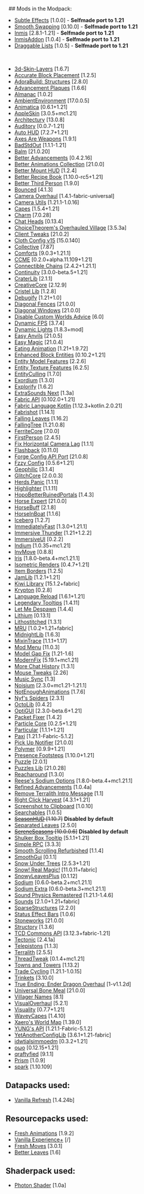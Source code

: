   ## Mods in the Modpack:

- [Subtle Effects](https://modrinth.com/mod/subtle-effects) [1.0.0] - **Selfmade port to 1.21**
- [Smooth Swapping](https://modrinth.com/mod/smooth-swapping) [0.10.0] - **Selfmade port to 1.21**
- [Inmis](https://github.com/Dreuzz/inmis) [2.8.1-1.21] - **Selfmade port to 1.21**
- [InmisAddon](https://github.com/Dreuzz/InmisAddon) [1.0.4] - **Selfmade port to 1.21**  
- [Draggable Lists](https://github.com/mrmelon54/draggable_lists/pull/24) [1.0.5] - **Selfmade port to 1.21**

<br>

- [3d-Skin-Layers](https://modrinth.com/mod/zV5r3pPn) [1.6.7]
- [Accurate Block Placement](https://modrinth.com/mod/kzwxhsjp) [1.2.5]
- [AdoraBuild: Structures](https://modrinth.com/mod/rYlnn25U) [2.8.0]
- [Advancement Plaques](https://modrinth.com/mod/9NM0dXub) [1.6.6]
- [Almanac](https://modrinth.com/mod/Gi02250Z) [1.0.2]
- [AmbientEnvironment](https://modrinth.com/mod/DyTvM1dv) [17.0.0.5]
- [Animatica](https://modrinth.com/mod/PRN43VSY) [0.6.1+1.21]
- [AppleSkin](https://modrinth.com/mod/EsAfCjCV) [3.0.5+mc1.21]
- [Architectury](https://modrinth.com/mod/lhGA9TYQ) [13.0.8]
- [Auditory](https://modrinth.com/mod/UafsfA4K) [0.0.7-1.21]
- [Auto HUD](https://modrinth.com/mod/temczoTQ) [7.2.7+1.21]
- [Axes Are Weapons](https://modrinth.com/mod/1jvt7RTc) [1.9.1]
- [BadStdOut](https://modrinth.com/mod/9Y8sMRVG) [1.1.1-1.21]
- [Balm](https://modrinth.com/mod/MBAkmtvl) [21.0.20]
- [Better Advancements](https://modrinth.com/mod/Q2OqKxDG) [0.4.2.16]
- [Better Animations Collection](https://modrinth.com/mod/OoOVj3J3) [21.0.0]
- [Better Mount HUD](https://modrinth.com/mod/kqJFAPU9) [1.2.4]
- [Better Recipe Book](https://modrinth.com/mod/vWIaVOTE) [1.10.0-rc5+1.21]
- [Better Third Person](https://modrinth.com/mod/G1s2WpNo) [1.9.0]
- [Bounced](https://modrinth.com/mod/2mlOZXZr) [4.1.3]
- [Camera Overhaul](https://modrinth.com/mod/m0oRwcZx) [1.4.1-fabric-universal]
- [Camera Utils](https://modrinth.com/mod/rrwQMaWQ) [1.21.1-1.0.16]
- [Capes](https://modrinth.com/mod/89Wsn8GD) [1.5.4+1.21]
- [Charm](https://modrinth.com/mod/pOQTcQmj) [7.0.28]
- [Chat Heads](https://modrinth.com/mod/Wb5oqrBJ) [0.13.4]
- [ChoiceTheorem's Overhauled Village](https://modrinth.com/mod/fgmhI8kH) [3.5.3a]
- [Client Tweaks](https://modrinth.com/mod/vPNqo58Q) [21.0.2]
- [Cloth Config v15](https://modrinth.com/mod/9s6osm5g) [15.0.140]
- [Collective](https://modrinth.com/mod/e0M1UDsY) [7.87]
- [Comforts](https://modrinth.com/mod/SaCpeal4) [9.0.3+1.21.1]
- [CCME](https://modrinth.com/mod/VSNURh3q) [0.2.0+alpha.11.109+1.21]
- [Connectible Chains](https://modrinth.com/mod/ykSfIgTw) [2.4.2+1.21.1]
- [Continuity](https://modrinth.com/mod/1IjD5062) [3.0.0-beta.5+1.21]
- [CraterLib](https://modrinth.com/mod/Nn8Wasaq) [2.1.1]
- [CreativeCore](https://modrinth.com/mod/OsZiaDHq) [2.12.9]
- [Cristel Lib](https://modrinth.com/mod/cl223EMc) [1.2.8]
- [Debugify](https://modrinth.com/mod/QwxR6Gcd) [1.21+1.0]
- [Diagonal Fences](https://modrinth.com/mod/IKARgflD) [21.0.0]
- [Diagonal Windows](https://modrinth.com/mod/oOi0CKes) [21.0.0]
- [Disable Custom Worlds Advice](https://modrinth.com/mod/HdwRs3kc) [6.0]
- [Dynamic FPS](https://modrinth.com/mod/LQ3K71Q1) [3.7.4]
- [Dynamic Lights](https://modrinth.com/mod/7YjclEGc) [1.8.3+mod]
- [Easy Anvils](https://modrinth.com/mod/OZBR5JT5) [21.0.5]
- [Easy Magic](https://modrinth.com/mod/9hx3AbJM) [21.0.4]
- [Eating Animation](https://modrinth.com/mod/rUgZvGzi) [1.21+1.9.72]
- [Enhanced Block Entities](https://modrinth.com/mod/OVuFYfre) [0.10.2+1.21]
- [Entity Model Features](https://modrinth.com/mod/4I1XuqiY) [2.2.6]
- [Entity Texture Features](https://modrinth.com/mod/BVzZfTc1) [6.2.5]
- [EntityCulling](https://modrinth.com/mod/NNAgCjsB) [1.7.0]
- [Exordium](https://modrinth.com/mod/DynYZEae) [1.3.0]
- [Explorify](https://modrinth.com/mod/HSfsxuTo) [1.6.2]
- [ExtraSounds Next](https://modrinth.com/mod/jv7tzVE4) [1.3a]
- [Fabric API](https://modrinth.com/mod/P7dR8mSH) [0.102.0+1.21]
- [Fabric Language Kotlin](https://modrinth.com/mod/Ha28R6CL) [1.12.3+kotlin.2.0.21]
- [Fabrishot](https://modrinth.com/mod/3qsfQtE9) [1.14.1]
- [Falling Leaves](https://modrinth.com/mod/WhbRG4iK) [1.16.2]
- [FallingTree](https://modrinth.com/mod/Fb4jn8m6) [1.21.0.8]
- [FerriteCore](https://modrinth.com/mod/uXXizFIs) [7.0.0]
- [FirstPerson](https://modrinth.com/mod/H5XMjpHi) [2.4.5]
- [Fix Horizontal Camera Lag](https://modrinth.com/mod/TuB934hI) [1.1.1]
- [Flashback](https://modrinth.com/mod/4das1Fjq) [0.11.0]
- [Forge Config API Port](https://modrinth.com/mod/ohNO6lps) [21.0.8]
- [Fzzy Config](https://modrinth.com/mod/hYykXjDp) [0.5.6+1.21]
- [Geophilic](https://modrinth.com/mod/hl5OLM95) [3.1.4]
- [GlitchCore](https://modrinth.com/mod/s3dmwKy5) [2.0.0.3]
- [Herds Panic](https://modrinth.com/mod/U64ZYLjC) [1.1.1]
- [Highlighter](https://modrinth.com/mod/cVNW5lr6) [1.1.11]
- [HopoBetterRuinedPortals](https://modrinth.com/mod/hIpLSyga) [1.4.3]
- [Horse Expert](https://modrinth.com/mod/24CSPS1E) [21.0.0]
- [HorseBuff](https://modrinth.com/mod/IrrG0G8l) [2.1.8]
- [HorseInBoat](https://modrinth.com/mod/jZ1T46Hr) [1.1.6]
- [Iceberg](https://modrinth.com/mod/5faXoLqX) [1.2.7]
- [ImmediatelyFast](https://modrinth.com/mod/5ZwdcRci) [1.3.0+1.21.1]
- [Immersive Thunder](https://modrinth.com/mod/uKjKoMsj) [1.21+1.2.2]
- [ImmersiveUI](https://modrinth.com/mod/9wv7LuMc) [0.2.2]
- [Indium](https://modrinth.com/mod/Orvt0mRa) [1.0.35+mc1.21]
- [InvMove](https://modrinth.com/mod/REfW2AEX) [0.8.8]
- [Iris](https://modrinth.com/mod/YL57xq9U) [1.8.0-beta.4+mc1.21.1]
- [Isometric Renders](https://modrinth.com/mod/M0aimenU) [0.4.7+1.21]
- [Item Borders](https://modrinth.com/mod/b1fMg6sH) [1.2.5]
- [JamLib](https://modrinth.com/mod/IYY9Siz8) [1.2.1+1.21]
- [Kiwi Library](https://modrinth.com/mod/ufdDoWPd) [15.1.2+fabric]
- [Krypton](https://modrinth.com/mod/fQEb0iXm) [0.2.8]
- [Language Reload](https://modrinth.com/mod/uLbm7CG6) [1.6.1+1.21]
- [Legendary Tooltips](https://modrinth.com/mod/atHH8NyV) [1.4.11]
- [Let Me Despawn](https://modrinth.com/mod/vE2FN5qn) [1.4.4]
- [Lithium](https://modrinth.com/mod/gvQqBUqZ) [0.13.1]
- [Lithostitched](https://modrinth.com/mod/XaDC71GB) [1.3.1]
- [MRU](https://modrinth.com/mod/mru) [1.0.2+1.21+fabric]
- [MidnightLib](https://modrinth.com/mod/codAaoxh) [1.6.3]
- [MixinTrace](https://modrinth.com/mod/sGmHWmeL) [1.1.1+1.17]
- [Mod Menu](https://modrinth.com/mod/mOgUt4GM) [11.0.3]
- [Model Gap Fix](https://modrinth.com/mod/QdG47OkI) [1.21-1.6]
- [ModernFix](https://modrinth.com/mod/nmDcB62a) [5.19.1+mc1.21]
- [More Chat History](https://modrinth.com/mod/8qkXwOnk) [1.3.1]
- [Mouse Tweaks](https://modrinth.com/mod/aC3cM3Vq) [2.26]
- [Music Sync](https://modrinth.com/mod/oa0DLzIW) [1.3]
- [Noisium](https://modrinth.com/mod/KuNKN7d2) [2.3.0+mc1.21-1.21.1]
- [NotEnoughAnimations](https://modrinth.com/mod/MPCX6s5C) [1.7.6]
- [Nyf's Spiders](https://modrinth.com/mod/dOGM7ccu) [2.3.1]
- [OctoLib](https://modrinth.com/mod/RH2KUdKJ) [0.4.2]
- [OptiGUI](https://modrinth.com/mod/JuksLGBQ) [2.3.0-beta.6+1.21]
- [Packet Fixer](https://modrinth.com/mod/c7m1mi73) [1.4.2]
- [Particle Core](https://modrinth.com/mod/RSeLon5O) [0.2.5+1.21]
- [Particular](https://modrinth.com/mod/B1CcCd9h) [1.1.1+1.21]
- [Paxi](https://modrinth.com/mod/CU0PAyzb) [1.21.1-Fabric-5.1.2]
- [Pick Up Notifier](https://modrinth.com/mod/ZX66K16c) [21.0.0]
- [Polymer](https://modrinth.com/mod/xGdtZczs) [0.9.9+1.21]
- [Presence Footsteps](https://modrinth.com/mod/rcTfTZr3) [1.10.0+1.21]
- [Puzzle](https://modrinth.com/mod/3IuO68q1) [2.0.1]
- [Puzzles Lib](https://modrinth.com/mod/QAGBst4M) [21.0.28]
- [Reacharound](https://modrinth.com/mod/r3VgI4QN) [1.3.0]
- [Reese's Sodium Options](https://modrinth.com/mod/Bh37bMuy) [1.8.0-beta.4+mc1.21.1]
- [Refined Advancements](https://modrinth.com/mod/60PfR426) [1.0.4a]
- [Remove Terralith Intro Message](https://modrinth.com/mod/sk4iFZGy) [1.1]
- [Right Click Harvest](https://modrinth.com/mod/Cnejf5xM) [4.3.1+1.21]
- [Screenshot to Clipboard](https://modrinth.com/mod/1KiJRrTg) [1.0.10]
- [Searchables](https://modrinth.com/mod/fuuu3xnx) [1.0.5]
- ~~[SeasonHUD](https://modrinth.com/mod/iDiIfZLX) [1.10.7]~~ **Disabled by default**
- [Separated Leaves](https://modrinth.com/mod/xEu0FTVG) [2.5.0]
- ~~[SereneSeasons](https://modrinth.com/mod/e0bNACJD) [10.0.0.6]~~ **Disabled by default**
- [Shulker Box Tooltip](https://modrinth.com/mod/2M01OLQq) [5.1.1+1.21]
- [Simple RPC](https://modrinth.com/mod/ObXSoyrn) [3.3.3]
- [Smooth Scrolling Refurbished](https://modrinth.com/mod/trr0scVt) [1.1.4]
- [SmoothGui](https://modrinth.com/mod/j6yrZogB) [0.1.1]
- [Snow Under Trees](https://modrinth.com/mod/XVnUIUAQ) [2.5.3+1.21]
- [Snow! Real Magic!](https://modrinth.com/mod/iJNje1E8) [11.0.11+fabric]
- [SnowyLeavesPlus](https://modrinth.com/mod/of7wIinq) [0.1.12]
- [Sodium](https://modrinth.com/mod/AANobbMI) [0.6.0-beta.2+mc1.21.1]
- [Sodium Extra](https://modrinth.com/mod/PtjYWJkn) [0.6.0-beta.3+mc1.21.1]
- [Sound Physics Remastered](https://modrinth.com/mod/qyVF9oeo) [1.21.1-1.4.6]
- [Sounds](https://modrinth.com/mod/sound) [2.1.0+1.21+fabric]
- [SparseStructures](https://modrinth.com/mod/qwvI41y9) [2.2.0]
- [Status Effect Bars](https://modrinth.com/mod/x02cBj9Y) [1.0.6]
- [Stoneworks](https://modrinth.com/mod/FzyTKtVF) [21.0.0]
- [Structory](https://modrinth.com/mod/aKCwCJlY) [1.3.6]
- [TCD Commons API](https://modrinth.com/mod/Eldc1g37) [3.12.3+fabric-1.21]
- [Tectonic](https://modrinth.com/mod/lWDHr9jE) [2.4.1a]
- [Telepistons](https://modrinth.com/mod/23PBx0DP) [1.1.3]
- [Terralith](https://modrinth.com/mod/8oi3bsk5) [2.5.5]
- [ThreadTweak](https://modrinth.com/mod/vSEH1ERy) [0.1.4+mc1.21]
- [Towns and Towers](https://modrinth.com/mod/DjLobEOy) [1.13.2]
- [Trade Cycling](https://modrinth.com/mod/qpPoAL6m) [1.21.1-1.0.15]
- [Trinkets](https://www.curseforge.com/minecraft/mc-mods/trinkets-fabric) [3.10.0]
- [True Ending: Ender Dragon Overhaul](https://modrinth.com/mod/MCnBYP0b) [1-v1.1.2d]
- [Universal Bone Meal](https://modrinth.com/mod/66VIiT1y) [21.0.0]
- [Villager Names](https://modrinth.com/mod/gqRXDo8B) [8.1]
- [VisualOverhaul](https://modrinth.com/mod/YQnwl5Vv) [5.2.1]
- [Visuality](https://modrinth.com/mod/rI0hvYcd) [0.7.7+1.21]
- [WaveyCapes](https://modrinth.com/mod/kYuIpRLv) [1.4.10]
- [Xaero's World Map](https://modrinth.com/mod/NcUtCpym) [1.39.0]
- [YUNG's API](https://modrinth.com/mod/Ua7DFN59) [1.21.1-Fabric-5.1.2]
- [YetAnotherConfigLib](https://modrinth.com/mod/1eAoo2KR) [3.6.1+1.21-fabric]
- [idwtialsimmoedm](https://modrinth.com/mod/ad89WlWh) [0.3.2+1.21]
- [oωo](https://modrinth.com/mod/ccKDOlHs) [0.12.15+1.21]
- [qraftyfied](https://modrinth.com/mod/ibnDR6oc) [9.1.1]
- [Prism](https://modrinth.com/mod/1OE8wbN0) [1.0.9]
- [spark](https://modrinth.com/mod/l6YH9Als) [1.10.109]

## Datapacks used:
- [Vanilla Refresh](https://modrinth.com/datapack/vanilla-refresh) [1.4.24b]
  
## Resourcepacks used:
- [Fresh Animations](https://modrinth.com/resourcepack/fresh-animations) [1.9.2]
- [Vanilla Experience+](https://modrinth.com/resourcepack/vanilla-exp) [/]
- [Fresh Moves](https://modrinth.com/resourcepack/tras-fresh-player) [3.0.1]
- [Better Leaves](https://modrinth.com/resourcepack/betterleaves) [1.6]

## Shaderpack used:

- [Photon Shader](https://modrinth.com/shader/photon-shader) [1.0a]

